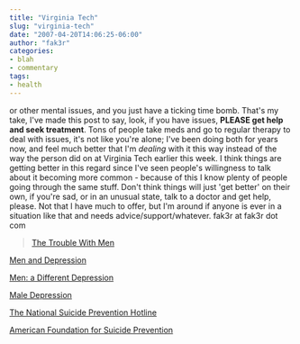 ```yaml
---
title: "Virginia Tech"
slug: "virginia-tech"
date: "2007-04-20T14:06:25-06:00"
author: "fak3r"
categories:
- blah
- commentary
tags:
- health
---
```


 or other mental issues, and you just have a ticking time bomb. That's my take, I've made this post to say, look, if you have issues, **PLEASE get help and seek treatment**. Tons of people take meds and go to regular therapy to deal with issues, it's not like you're alone; I've been doing both for years now, and feel much better that I'm *dealing* with it this way instead of the way the person did on at Virginia Tech earlier this week. I think things are getting better in this regard since I've seen people's willingness to talk about it becoming more common - because of this I know plenty of people going through the same stuff. Don't think things will just 'get better' on their own, if you're sad, or in an unusual state, talk to a doctor and get help, please. Not that I have much to offer, but I'm around if anyone is ever in a situation like that and needs advice/support/whatever. fak3r at fak3r dot com


> [The Trouble With Men](http://menanddepression.nimh.nih.gov/infopagef41b.html?id=10)

[Men and Depression](http://menanddepression.nimh.nih.gov/infopagef41b.html?id=10)

[Men: a Different Depression](http://www.psychologymatters.org/mendepress.html)

[Male Depression](http://www.maledepression.com/index.php)

[The National Suicide Prevention Hotline](http://www.afsp.org/)

[American Foundation for Suicide Prevention ](http://www.afsp.org/)
